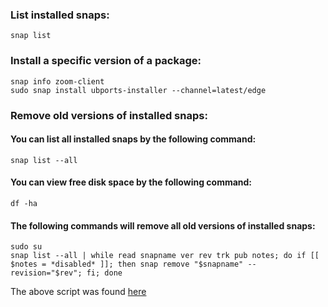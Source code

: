 ### List installed snaps:

`snap list`

### Install a specific version of a package:
```
snap info zoom-client
sudo snap install ubports-installer --channel=latest/edge
```

### Remove old versions of installed snaps:

#### You can list all installed snaps by the following command:
	
```
snap list --all
```

#### You can view free disk space by the following command:
	
```
df -ha
```

#### The following commands will remove all old versions of installed snaps:
```
sudo su
snap list --all | while read snapname ver rev trk pub notes; do if [[ $notes = *disabled* ]]; then snap remove "$snapname" --revision="$rev"; fi; done
```

The above script was found [here](https://superuser.com/questions/1310825/how-to-remove-old-version-of-installed-snaps)


